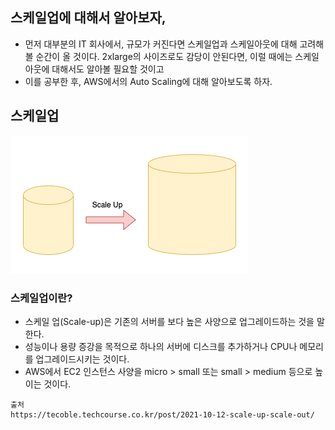 


## 스케일업에 대해서 알아보자,
- 먼저 대부분의 IT 회사에서, 규모가 커진다면 스케일업과 스케일아웃에 대해 고려해 볼 순간이 올 것이다.
  2xlarge의 사이즈로도 감당이 안된다면, 이럴 때에는 스케일아웃에 대해서도 알아볼 필요할 것이고
- 이를 공부한 후, AWS에서의 Auto Scaling에 대해 알아보도록 하자.

## 스케일업

![스케일업.png](..%2F..%2F..%2Fetc%2Fimage%2FAWS%2FScaling%2F%EC%8A%A4%EC%BC%80%EC%9D%BC%EC%97%85.png)

### 스케일업이란?
- 스케일 업(Scale-up)은 기존의 서버를 보다 높은 사양으로 업그레이드하는 것을 말한다.
- 성능이나 용량 증강을 목적으로 하나의 서버에 디스크를 추가하거나 CPU나 메모리를 업그레이드시키는 것이다.
- AWS에서 EC2 인스턴스 사양을 micro > small 또는 small > medium 등으로 높이는 것이다.


```
출처 
https://tecoble.techcourse.co.kr/post/2021-10-12-scale-up-scale-out/
```